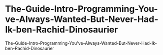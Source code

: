# The-Guide-Intro-Programming-You-ve-Always-Wanted-But-Never-Had-Ik-ben-Rachid-Dinosaurier
The-Guide-Intro-Programming-You've-Always-Wanted-But-Never-Had-Ik-ben-Rachid-Dinosaurier

